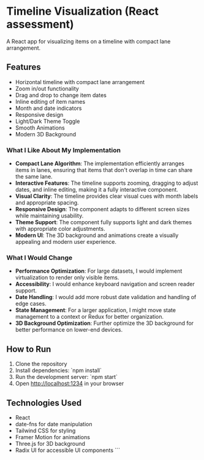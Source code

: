 # Timeline Visualization (React assessment)

A React app for visualizing items on a timeline with compact lane arrangement.

## Features

- Horizontal timeline with compact lane arrangement
- Zoom in/out functionality
- Drag and drop to change item dates
- Inline editing of item names
- Month and date indicators
- Responsive design
- Light/Dark Theme Toggle
- Smooth Animations
- Modern 3D Background

### What I Like About My Implementation

- **Compact Lane Algorithm**: The implementation efficiently arranges items in lanes, ensuring that items that don't overlap in time can share the same lane.
- **Interactive Features**: The timeline supports zooming, dragging to adjust dates, and inline editing, making it a fully interactive component.
- **Visual Clarity**: The timeline provides clear visual cues with month labels and appropriate spacing.
- **Responsive Design**: The component adapts to different screen sizes while maintaining usability.
- **Theme Support**: The component fully supports light and dark themes with appropriate color adjustments.
- **Modern UI**: The 3D background and animations create a visually appealing and modern user experience.

### What I Would Change

- **Performance Optimization**: For large datasets, I would implement virtualization to render only visible items.
- **Accessibility**: I would enhance keyboard navigation and screen reader support.
- **Date Handling**: I would add more robust date validation and handling of edge cases.
- **State Management**: For a larger application, I might move state management to a context or Redux for better organization.
- **3D Background Optimization**: Further optimize the 3D background for better performance on lower-end devices.

## How to Run

1. Clone the repository
2. Install dependencies: \`npm install\`
3. Run the development server: \`npm start\`
4. Open [http://localhost:1234](http://localhost:1234) in your browser

## Technologies Used

- React
- date-fns for date manipulation
- Tailwind CSS for styling
- Framer Motion for animations
- Three.js for 3D background
- Radix UI for accessible UI components
\`\`\`
